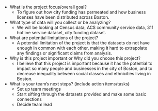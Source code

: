- What is the project focus/overall goal?
  - To figure out how city funding has permeated and how business licenses have been distributed across Boston.
- What type of data will you collect or be analyzing?
  - We will be looking at Census data, ACS community service data, 311 hotline service dataset, city funding dataset.
- What are potential limitations of the project?
  - A potential limitation of the project is that the datasets do not have enough in common with each other, making it hard to extrapolate any findings or significant claims from analysis.
- Why is this project important or Why did you choose this project?
  - I believe that this project is important because it has the potential to impact so many people and businesses in the city of Boston, and to decrease inequality between social classes and ethnicities living in Boston.
- What is your team’s next steps? (include action items/tasks)
  - Set up team meetings
  - Start sifting through the datasets provided and make some basic connections
  - Decide team lead
